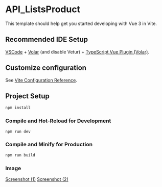 # API_ListsProduct

This template should help get you started developing with Vue 3 in Vite.

## Recommended IDE Setup

[VSCode](https://code.visualstudio.com/) + [Volar](https://marketplace.visualstudio.com/items?itemName=Vue.volar) (and disable Vetur) + [TypeScript Vue Plugin (Volar)](https://marketplace.visualstudio.com/items?itemName=Vue.vscode-typescript-vue-plugin).

## Customize configuration

See [Vite Configuration Reference](https://vitejs.dev/config/).

## Project Setup

```sh
npm install
```

### Compile and Hot-Reload for Development

```sh
npm run dev
```

### Compile and Minify for Production

```sh
npm run build
```
### Image
[Screenshot (1)](https://github.com/nakamurakei0978/API_ListsProduct/assets/76953169/e9e593fc-b4a4-407e-b950-2d305b8fa52d)
[Screenshot (2)](https://github.com/nakamurakei0978/API_ListsProduct/assets/76953169/2dfed93f-f950-4c5b-94dc-ced8b699eed7)
